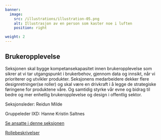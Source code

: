 ```yaml
---
banner:
  image:
    src: /illustrations/illustration-05.png
    alt: Illustrasjon av en person som kaster noe i luften
    position: right

weight: 2
---
```


## Brukeropplevelse

Seksjonen skal bygge kompetansekapasitet innen brukeropplevelse som sikrer at vi tar utgangspunkt i brukerbehov, gjennom data og innsikt, når vi prioriterer og utvikler produkter. Seksjonens medarbeidere dekker flere designretninger(se roller) og skal være en drivkraft i å legge de strategiske føringene for produktene våre. Og samtidig styrke vår evne og bidrag til bedre og mer enhetlig brukeropplevelse og design i offentlig sektor. 

Seksjonsleder: Reidun Milde

Gruppeleder IXD: Hanne Kristin Saltnes

[Se ansatte i denne seksjonen](https://digdir.sharepoint.com/SitePages/Brukeropple.aspx)

[Rollebeskrivelser](https://digdir.sharepoint.com/:f:/r/sites/DigdirDGT/Delte%20dokumenter/Rollebeskrivelser,%20nye,%20Arbeidsomr%C3%A5de/Rollebeskrivelser%20BOD?csf=1&web=1&e=1ITt9x)
